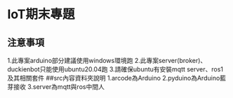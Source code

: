 # IoT期末專題
## 注意事項
1.此專案arduino部分建議使用windows環境跑
2.此專案server(broker)、duckienbot只能使用ubuntu20.04跑
3.請確保ubuntu有安裝mqtt server、ros1及其相關套件
##src內容資料夾說明
1.arcode為Arduino
2.pyduino為Arduino藍芽接收
3.server為mqtt與ros中間人
